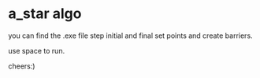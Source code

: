 # a_star algo
 you can find the .exe file
 step initial and final set points and create barriers.
 
 use space to run.
 
 cheers:)
